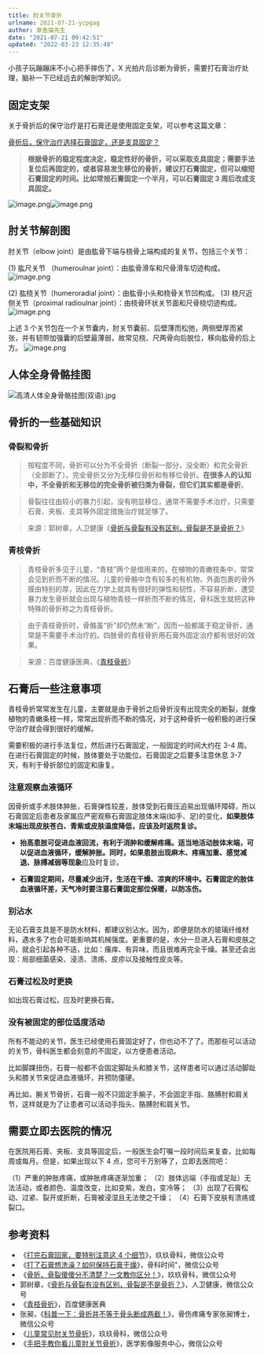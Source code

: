 ```yaml
---
title: 肘关节骨折
urlname: 2021-07-21-ycpgag
author: 章鱼猫先生
date: "2021-07-21 09:42:51"
updated: "2022-03-23 12:35:48"
---
```


小孩子玩蹦蹦床不小心把手摔伤了，X 光拍片后诊断为骨折，需要打石膏治疗处理，脑补一下已经远去的解剖学知识。

## 固定支架

关于骨折后的保守治疗是打石膏还是使用固定支架，可以参考这篇文章：

[骨折后，保守治疗选择石膏固定，还是支具固定？](https://mp.weixin.qq.com/s?src=11&timestamp=1626836127&ver=3203&signature=5b*nem1TitY8KA1w6pJUR5TVVE7IjFVSP5mB7SOM2RGt8Tv0CgHeROa6IiHeV6bIuK7AdFYSl7WEc19XLArp0dPBhWEJBIWDz6VO4bQmAtGppxpClMFBVh-R3uG3OmOW&new=1)

> **根据骨折的稳定程度决定，稳定性好的骨折，可以采取支具固定；需要手法复位后再固定的，或者容易发生移位的骨折，建议打石膏固定，但可以缩短石膏固定的时间。比如常规石膏固定一个半月，可以石膏固定 3 周后改成支具固定。**

![image.png](https://shub-1251708715.cos.ap-guangzhou.myqcloud.com/elog-notebook-img/FiensyyCY5JDCzGinx1RmUPgCblG.png)![image.png](https://shub-1251708715.cos.ap-guangzhou.myqcloud.com/elog-notebook-img/FhfwByktPr8Pf084YmPglSO0e4D2.png)

## 肘关节解剖图

肘关节（elbow joint）是由肱骨下端与桡骨上端构成的复关节，包括三个关节：

(1) 肱尺关节 （humeroulnar joint）：由肱骨滑车和尺骨滑车切迹构成。
![image.png](https://shub-1251708715.cos.ap-guangzhou.myqcloud.com/elog-notebook-img/FlUF-EqlwGmYtSDHydq_IlI4BbLm.png)

(2) 肱桡关节（humeroradial joint）：由肱骨小头和桡骨关节凹构成。
(3) 桡尺近侧关节（proximal radioulnar joint）：由桡骨环状关节面和尺骨桡切迹构成。
![image.png](https://shub-1251708715.cos.ap-guangzhou.myqcloud.com/elog-notebook-img/Fpfdat_I-Yyk4zmR27f_qiKLjg-w.png)

上述 3 个关节包在一个关节囊内，肘关节囊前、后壁薄而松弛，两侧壁厚而紧张，并有韧带加强囊的后壁最薄弱，故常见桡、尺两骨向后脱位，移向肱骨的后上方。
![image.png](https://shub-1251708715.cos.ap-guangzhou.myqcloud.com/elog-notebook-img/Fr-fmJUm3BnNndwQi0OpxgMPyMwZ.png)

## 人体全身骨骼挂图

![高清人体全身骨骼挂图(双语).jpg](https://shub-1251708715.cos.ap-guangzhou.myqcloud.com/elog-notebook-img/FjNy1VJvBVZJd3cqoFTRBRf7eCEF.jpeg)

## 骨折的一些基础知识

### 骨裂和骨折

> 按程度不同，骨折可以分为不全骨折（断裂一部分，没全断）和完全骨折（全部断了）。完全骨折又分为无移位骨折和有移位骨折。**在很多人的认知中，不全骨折和无移位的完全骨折被归类为骨裂，但它们其实都是骨折**。

> 骨裂往往由较小的暴力引起，没有明显移位，通常不需要手术治疗，只需要石膏、夹板、支具等外固定措施治疗就足够了。

> 来源：郭树章，人卫健康《[骨折与骨裂有没有区别，骨裂是不是骨折？](https://mp.weixin.qq.com/s/Jgv1mBOY2p4q2LehbdJdag)》

### 青枝骨折

> 青枝骨折多见于儿童，“青枝”两个是借用来的，在植物的青嫩枝条中，常常会见到折而不断的情况。儿童的骨骼中含有较多的有机物，外面包裹的骨外膜由特别的厚，因此在力学上就具有很好的弹性和韧性，不容易折断，遭受暴力发生骨折就会出现与植物青枝一样折而不断的情况，骨科医生就把这种特殊的骨折称之为青枝骨折。

> 由于青枝骨折时，骨骼虽“折”却仍然未“断”，因而一般都属于稳定骨折，通常是不需要手术治疗的。四肢骨的青枝骨折用石膏外固定治疗都有很好的效果。

> 来源：百度健康医典，《[青枝骨折](https://www.baidu.com/bh/dict/ydxx_10940239469362560976?tab=%E6%A6%82%E8%BF%B0&title=%E9%9D%92%E6%9E%9D%E9%AA%A8%E6%8A%98&contentid=ydxx_10940239469362560976&query=%E9%9D%92%E6%9E%9D%E9%AA%A8%E6%8A%98&sf_ref=dict_home&from=dicta)》

## 石膏后一些注意事项

青枝骨折常常发生在儿童，主要就是由于骨折之后骨折没有出现完全的断裂，就像植物的青嫩条枝一样，常常出现折而不断的情况，对于这种骨折一般积极的进行保守治疗就会得到很好的缓解。

需要积极的进行手法复位，然后进行石膏固定，一般固定的时间大约在 3-4 周。在进行石膏固定的时候，肢体要处于功能位。石膏固定之后要多注意休息 3-7 天，有利于骨折部位的固定和康复。

### 注意观察血液循环

因骨折或手术肢体肿胀，石膏弹性较差，肢体受到石膏压迫易出现循环障碍，所以石膏固定后患者及家属应严密观察石膏固定肢体末端(如手、足)的变化，**如果肢体末端出现皮肤苍白、青紫或皮肤温度降低，应该及时返院复诊。**

- **抬高患肢可促进血液回流，有利于消肿和缓解疼痛。**适当地活动肢体末端，可以促进血液循环，缓解肿胀。同时，如果患肢出现**麻木、疼痛加重、感觉减退、脉搏减弱等现象**应及时复诊。

- **石膏固定期间，尽量减少出汗，生活在干燥、凉爽的环境中。**石膏固定的肢体血液循环差，天气冷时要注意石膏固定部位保暖，以防冻伤**。**

### 别沾水

无论石膏支具是不是防水材料，都建议别沾水。因为，即便是防水的玻璃纤维材料，遇水多了也会可能影响其机械强度。更重要的是，水分一旦进入石膏和皮肤之间，就会引起各种不适，比如：瘙痒、有异味，而且很难再完全干燥。甚至还会出现：局部细菌感染、浸渍、溃疡、皮疹以及接触性皮炎等。

### 石膏过松及时更换

如出现石膏过松，应及时更换石膏。

### 没有被固定的部位适度活动

所有不能动的关节，医生已经使用石膏固定好了，你也动不了了。而那些可以活动的关节，骨科医生都会刻意的不固定，以方便患者活动。

比如脚踝扭伤，石膏一般都不会固定脚趾头和膝关节，这样患者可以通过活动脚趾头和膝关节来促进血液循环，并预防僵硬。

再比如，腕关节骨折，石膏一般不只固定手腕子，不会固定手指、胳膊肘和肩关节，这样就是为了让患者可以活动手指头、胳膊肘和肩关节。

## 需要立即去医院的情况

在医院用石膏、夹板、支具等固定后，一般医生会叮嘱一段时间后来复查，比如每周或每月。但是，如果出现以下 4 点，您可千万别等了，立即去医院吧：

（1）严重的肿胀疼痛，或肿胀疼痛逐渐加重；
（2）肢体远端（手指或足趾）无法活动，或者颜色、温度改变，比如变紫，发白，变冷等；
（3）出现了石膏松动、过紧、裂开或折断，石膏被浸湿且无法使之干燥；
（4）石膏下皮肤有溃疡或裂口。

## 参考资料

- 《[打完石膏回家，要特别注意这 4 个细节](https://mp.weixin.qq.com/s?src=11&timestamp=1626833733&ver=3203&signature=lw2bN5bePM1E8wH-3dd0svniMgEjoYPGtHWsbOzOY-rTYexXgyiTpQDtfg3sbRN21-TaSL47j2dcRVC7U8-dww-gom9ytf02M7mZex9ASaal-HOlciq3qLl2rvTAdh9r&new=1)》，玖玖骨科，微信公众号
- 《[打了石膏想洗澡？如何保持石膏干燥](https://mp.weixin.qq.com/s?src=11&timestamp=1626834716&ver=3203&signature=ofejkSNPeSCf1Ai2jkJCf79eRcqzsMSdLDqODcWbdM**xNct*06b0UTWSYuZMgSs6voER8jVvcCOE5ZnRcJ7oJrZVdNuzfThGvfKchbNOBmoMEO05fV5fdFp0L27MT3-&new=1)》，骨科时间"，微信公众号
- 《[骨折、骨裂傻傻分不清楚？一文教你区分！](https://mp.weixin.qq.com/s?src=11&timestamp=1626832526&ver=3203&signature=lw2bN5bePM1E8wH-3dd0svniMgEjoYPGtHWsbOzOY-rwz2SVMCzxuGlmI9SR4iAXUCajRR0DNVbQVSLbU5bsdpEzqAQask5oPeXYFSERyewYK*CHpmnEENjv*BJKHsWP&new=1)》，玖玖骨科，微信公众号
- 郭树章，《[骨折与骨裂有没有区别，骨裂是不是骨折？](https://mp.weixin.qq.com/s/Jgv1mBOY2p4q2LehbdJdag)》，人卫健康，微信公众号
- 《[青枝骨折](https://www.baidu.com/bh/dict/ydxx_10940239469362560976?tab=%E6%A6%82%E8%BF%B0&title=%E9%9D%92%E6%9E%9D%E9%AA%A8%E6%8A%98&contentid=ydxx_10940239469362560976&query=%E9%9D%92%E6%9E%9D%E9%AA%A8%E6%8A%98&sf_ref=dict_home&from=dicta)》，百度健康医典
- 张昶，《[科普一下：骨折并不等于骨头断成两截！](https://mp.weixin.qq.com/s?src=11&timestamp=1626832526&ver=3203&signature=Md1Pd80D2PPkcrBDkvWOoLu3iPTeTDOSa-nXkhMLroNC62Nx29*XfohLlgXF2LNPkg6yKxV715STq1gaegEuHMJ5P4p1OLQ4TJ9mgQv6tgJcNgnhatuN8TEsSwGxhI8f&new=1)》，骨伤疼痛专家张昶博士，微信公众号
- 《[儿童常见肘关节骨折](https://mp.weixin.qq.com/s?src=11&timestamp=1626830352&ver=3203&signature=lw2bN5bePM1E8wH-3dd0svniMgEjoYPGtHWsbOzOY-qoXjJXXBCuF1A93OP*rZvhpbkftwyoZKpj5Usq5eU*go0G1B49RxR3A3c7mmsdWeu-SJBZDBRANOsO-jPH0JkA&new=1)》，玖玖骨科，微信公众号
- 《[手把手教你看儿童肘关节骨折](https://mp.weixin.qq.com/s?src=11&timestamp=1626830065&ver=3203&signature=7gxCbrFZayPSh*J9nuFw7bMd0Y8W9JiTSC2dOQC089HU55GdXYmVBMdjsTVCR0GLUMDfX9Q*Hp9gf3OlCQvah34EQzaUnlHpeJiUTVU2gnzLGLT*ZwBO8nUnP1jvR0Wo&new=1)》，医学影像服务中心，微信公众号
